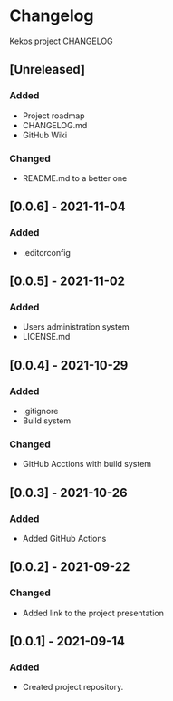 # Changelog

Kekos project CHANGELOG

## [Unreleased]

### Added 

- Project roadmap
- CHANGELOG.md
- GitHub Wiki


### Changed

- README.md to a better one


## [0.0.6] - 2021-11-04

### Added

- .editorconfig

## [0.0.5] - 2021-11-02

### Added

- Users administration system
- LICENSE.md


## [0.0.4] - 2021-10-29

### Added

- .gitignore
- Build system

### Changed

- GitHub Acctions with build system

## [0.0.3] - 2021-10-26

### Added

- Added GitHub Actions

## [0.0.2] - 2021-09-22

### Changed

- Added link to the project presentation 

## [0.0.1] - 2021-09-14

### Added

- Created project repository.
